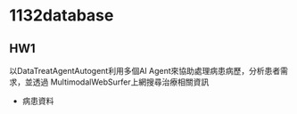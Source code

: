 # 1132database

## HW1

以DataTreatAgentAutogent利用多個AI Agent來協助處理病患病歷，分析患者需求，並透過 MultimodalWebSurfer上網搜尋治療相關資訊

* 病患資料

  


